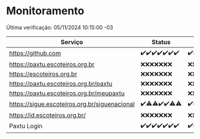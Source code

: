 # Monitoramento

Última verificação: 05/11/2024 10:15:00 -03

|Serviço|Status|Últimas 24h|
|---|---|---|
|https://github.com|<span title="2024-10-29: OK=23">✔️</span><span title="2024-10-30: OK=22">✔️</span><span title="2024-10-31: OK=23">✔️</span><span title="2024-11-01: OK=23">✔️</span><span title="2024-11-02: OK=23">✔️</span><span title="2024-11-03: OK=23">✔️</span><span title="2024-11-04: OK=12">✔️</span>|<span title="04/11/2024 10:18:00 -03 : 200">✔️</span><span title="04/11/2024 11:08:00 -03 : 200">✔️</span><span title="04/11/2024 12:09:00 -03 : 200">✔️</span><span title="04/11/2024 13:10:00 -03 : 200">✔️</span><span title="04/11/2024 14:07:00 -03 : 200">✔️</span><span title="04/11/2024 15:10:00 -03 : 200">✔️</span><span title="04/11/2024 16:07:00 -03 : 200">✔️</span><span title="04/11/2024 17:09:00 -03 : 200">✔️</span><span title="04/11/2024 18:07:00 -03 : 200">✔️</span><span title="04/11/2024 19:07:00 -03 : 200">✔️</span><span title="04/11/2024 20:08:00 -03 : 200">✔️</span><span title="04/11/2024 21:39:00 -03 : 200">✔️</span><span title="04/11/2024 23:09:00 -03 : 200">✔️</span><span title="05/11/2024 00:12:00 -03 : 200">✔️</span><span title="05/11/2024 01:10:00 -03 : 200">✔️</span><span title="05/11/2024 02:08:00 -03 : 200">✔️</span><span title="05/11/2024 03:11:00 -03 : 200">✔️</span><span title="05/11/2024 04:08:00 -03 : 200">✔️</span><span title="05/11/2024 05:11:00 -03 : 200">✔️</span><span title="05/11/2024 06:08:00 -03 : 200">✔️</span><span title="05/11/2024 07:09:00 -03 : 200">✔️</span><span title="05/11/2024 08:07:00 -03 : 200">✔️</span><span title="05/11/2024 09:15:00 -03 : 200">✔️</span><span title="05/11/2024 10:15:00 -03 : 200">✔️</span>|
|https://paxtu.escoteiros.org.br|<span title="2024-10-29: Falhas=23">❌</span><span title="2024-10-30: Falhas=22">❌</span><span title="2024-10-31: Falhas=23">❌</span><span title="2024-11-01: Falhas=23">❌</span><span title="2024-11-02: Falhas=23">❌</span><span title="2024-11-03: Falhas=23">❌</span><span title="2024-11-04: Falhas=12">❌</span>|<span title="04/11/2024 10:18:00 -03 : 403">❌</span><span title="04/11/2024 11:08:00 -03 : 403">❌</span><span title="04/11/2024 12:09:00 -03 : 403">❌</span><span title="04/11/2024 13:10:00 -03 : 403">❌</span><span title="04/11/2024 14:07:00 -03 : 403">❌</span><span title="04/11/2024 15:10:00 -03 : 403">❌</span><span title="04/11/2024 16:07:00 -03 : 403">❌</span><span title="04/11/2024 17:09:00 -03 : 403">❌</span><span title="04/11/2024 18:07:00 -03 : 403">❌</span><span title="04/11/2024 19:07:00 -03 : 403">❌</span><span title="04/11/2024 20:08:00 -03 : 403">❌</span><span title="04/11/2024 21:39:00 -03 : 403">❌</span><span title="04/11/2024 23:09:00 -03 : 403">❌</span><span title="05/11/2024 00:12:00 -03 : 403">❌</span><span title="05/11/2024 01:10:00 -03 : 403">❌</span><span title="05/11/2024 02:08:00 -03 : 403">❌</span><span title="05/11/2024 03:11:00 -03 : 403">❌</span><span title="05/11/2024 04:08:00 -03 : 403">❌</span><span title="05/11/2024 05:11:00 -03 : 403">❌</span><span title="05/11/2024 06:08:00 -03 : 403">❌</span><span title="05/11/2024 07:09:00 -03 : 403">❌</span><span title="05/11/2024 08:07:00 -03 : 403">❌</span><span title="05/11/2024 09:15:00 -03 : 403">❌</span><span title="05/11/2024 10:15:00 -03 : 403">❌</span>|
|https://escoteiros.org.br|<span title="2024-10-29: Falhas=23">❌</span><span title="2024-10-30: Falhas=22">❌</span><span title="2024-10-31: Falhas=23">❌</span><span title="2024-11-01: Falhas=23">❌</span><span title="2024-11-02: Falhas=23">❌</span><span title="2024-11-03: Falhas=23">❌</span><span title="2024-11-04: Falhas=12">❌</span>|<span title="04/11/2024 10:18:00 -03 : 403">❌</span><span title="04/11/2024 11:08:00 -03 : 403">❌</span><span title="04/11/2024 12:09:00 -03 : 403">❌</span><span title="04/11/2024 13:10:00 -03 : 403">❌</span><span title="04/11/2024 14:07:00 -03 : 403">❌</span><span title="04/11/2024 15:10:00 -03 : 403">❌</span><span title="04/11/2024 16:07:00 -03 : 403">❌</span><span title="04/11/2024 17:09:00 -03 : 403">❌</span><span title="04/11/2024 18:07:00 -03 : 403">❌</span><span title="04/11/2024 19:07:00 -03 : 403">❌</span><span title="04/11/2024 20:08:00 -03 : 403">❌</span><span title="04/11/2024 21:39:00 -03 : 403">❌</span><span title="04/11/2024 23:09:00 -03 : 403">❌</span><span title="05/11/2024 00:12:00 -03 : 403">❌</span><span title="05/11/2024 01:10:00 -03 : 403">❌</span><span title="05/11/2024 02:08:00 -03 : 403">❌</span><span title="05/11/2024 03:11:00 -03 : 403">❌</span><span title="05/11/2024 04:08:00 -03 : 403">❌</span><span title="05/11/2024 05:11:00 -03 : 403">❌</span><span title="05/11/2024 06:08:00 -03 : 403">❌</span><span title="05/11/2024 07:09:00 -03 : 403">❌</span><span title="05/11/2024 08:07:00 -03 : 403">❌</span><span title="05/11/2024 09:15:00 -03 : 403">❌</span><span title="05/11/2024 10:15:00 -03 : 403">❌</span>|
|https://paxtu.escoteiros.org.br/paxtu|<span title="2024-10-29: Falhas=23">❌</span><span title="2024-10-30: Falhas=22">❌</span><span title="2024-10-31: Falhas=23">❌</span><span title="2024-11-01: Falhas=23">❌</span><span title="2024-11-02: Falhas=23">❌</span><span title="2024-11-03: Falhas=23">❌</span><span title="2024-11-04: Falhas=12">❌</span>|<span title="04/11/2024 10:18:00 -03 : 403">❌</span><span title="04/11/2024 11:08:00 -03 : 403">❌</span><span title="04/11/2024 12:09:00 -03 : 403">❌</span><span title="04/11/2024 13:10:00 -03 : 403">❌</span><span title="04/11/2024 14:07:00 -03 : 403">❌</span><span title="04/11/2024 15:10:00 -03 : 403">❌</span><span title="04/11/2024 16:07:00 -03 : 403">❌</span><span title="04/11/2024 17:09:00 -03 : 403">❌</span><span title="04/11/2024 18:07:00 -03 : 403">❌</span><span title="04/11/2024 19:07:00 -03 : 403">❌</span><span title="04/11/2024 20:08:00 -03 : 403">❌</span><span title="04/11/2024 21:39:00 -03 : 403">❌</span><span title="04/11/2024 23:09:00 -03 : 403">❌</span><span title="05/11/2024 00:12:00 -03 : 403">❌</span><span title="05/11/2024 01:10:00 -03 : 403">❌</span><span title="05/11/2024 02:08:00 -03 : 403">❌</span><span title="05/11/2024 03:11:00 -03 : 403">❌</span><span title="05/11/2024 04:08:00 -03 : 403">❌</span><span title="05/11/2024 05:11:00 -03 : 403">❌</span><span title="05/11/2024 06:08:00 -03 : 403">❌</span><span title="05/11/2024 07:09:00 -03 : 403">❌</span><span title="05/11/2024 08:07:00 -03 : 403">❌</span><span title="05/11/2024 09:15:00 -03 : 403">❌</span><span title="05/11/2024 10:15:00 -03 : 403">❌</span>|
|https://paxtu.escoteiros.org.br/meupaxtu|<span title="2024-10-29: Falhas=23">❌</span><span title="2024-10-30: Falhas=22">❌</span><span title="2024-10-31: Falhas=23">❌</span><span title="2024-11-01: Falhas=23">❌</span><span title="2024-11-02: Falhas=23">❌</span><span title="2024-11-03: Falhas=23">❌</span><span title="2024-11-04: Falhas=12">❌</span>|<span title="04/11/2024 10:18:00 -03 : 403">❌</span><span title="04/11/2024 11:08:00 -03 : 403">❌</span><span title="04/11/2024 12:09:00 -03 : 403">❌</span><span title="04/11/2024 13:10:00 -03 : 403">❌</span><span title="04/11/2024 14:07:00 -03 : 403">❌</span><span title="04/11/2024 15:10:00 -03 : 403">❌</span><span title="04/11/2024 16:07:00 -03 : 403">❌</span><span title="04/11/2024 17:09:00 -03 : 403">❌</span><span title="04/11/2024 18:07:00 -03 : 403">❌</span><span title="04/11/2024 19:07:00 -03 : 403">❌</span><span title="04/11/2024 20:08:00 -03 : 403">❌</span><span title="04/11/2024 21:39:00 -03 : 403">❌</span><span title="04/11/2024 23:09:00 -03 : 403">❌</span><span title="05/11/2024 00:12:00 -03 : 403">❌</span><span title="05/11/2024 01:10:00 -03 : 403">❌</span><span title="05/11/2024 02:08:00 -03 : 403">❌</span><span title="05/11/2024 03:11:00 -03 : 403">❌</span><span title="05/11/2024 04:08:00 -03 : 403">❌</span><span title="05/11/2024 05:11:00 -03 : 403">❌</span><span title="05/11/2024 06:08:00 -03 : 403">❌</span><span title="05/11/2024 07:09:00 -03 : 403">❌</span><span title="05/11/2024 08:07:00 -03 : 403">❌</span><span title="05/11/2024 09:15:00 -03 : 403">❌</span><span title="05/11/2024 10:15:00 -03 : 403">❌</span>|
|https://sigue.escoteiros.org.br/siguenacional|<span title="2024-10-29: OK=23">✔️</span><span title="2024-10-30: OK=21, Falhas=1">⚠️</span><span title="2024-10-31: OK=22, Falhas=1">⚠️</span><span title="2024-11-01: OK=23">✔️</span><span title="2024-11-02: OK=23">✔️</span><span title="2024-11-03: OK=22, Falhas=1">⚠️</span><span title="2024-11-04: OK=11, Falhas=1">⚠️</span>|<span title="04/11/2024 10:18:00 -03 : 200">✔️</span><span title="04/11/2024 11:08:00 -03 : 200">✔️</span><span title="04/11/2024 12:09:00 -03 : 200">✔️</span><span title="04/11/2024 13:10:00 -03 : 200">✔️</span><span title="04/11/2024 14:07:00 -03 : 200">✔️</span><span title="04/11/2024 15:10:00 -03 : 200">✔️</span><span title="04/11/2024 16:07:00 -03 : 200">✔️</span><span title="04/11/2024 17:09:00 -03 : 200">✔️</span><span title="04/11/2024 18:07:00 -03 : 200">✔️</span><span title="04/11/2024 19:07:00 -03 : 200">✔️</span><span title="04/11/2024 20:08:00 -03 : 200">✔️</span><span title="04/11/2024 21:39:00 -03 : 200">✔️</span><span title="04/11/2024 23:09:00 -03 : 200">✔️</span><span title="05/11/2024 00:12:00 -03 : 200">✔️</span><span title="05/11/2024 01:10:00 -03 : 200">✔️</span><span title="05/11/2024 02:08:00 -03 : 200">✔️</span><span title="05/11/2024 03:11:00 -03 : 200">✔️</span><span title="05/11/2024 04:08:00 -03 : 200">✔️</span><span title="05/11/2024 05:11:00 -03 : 200">✔️</span><span title="05/11/2024 06:08:00 -03 : 200">✔️</span><span title="05/11/2024 07:09:00 -03 : 200">✔️</span><span title="05/11/2024 08:07:00 -03 : 200">✔️</span><span title="05/11/2024 09:15:00 -03 : 200">✔️</span><span title="05/11/2024 10:15:00 -03 : 200">✔️</span>|
|https://id.escoteiros.org.br/|<span title="2024-10-29: Falhas=23">❌</span><span title="2024-10-30: Falhas=22">❌</span><span title="2024-10-31: Falhas=23">❌</span><span title="2024-11-01: Falhas=23">❌</span><span title="2024-11-02: Falhas=23">❌</span><span title="2024-11-03: Falhas=23">❌</span><span title="2024-11-04: Falhas=12">❌</span>|<span title="04/11/2024 10:18:00 -03 : 403">❌</span><span title="04/11/2024 11:08:00 -03 : 403">❌</span><span title="04/11/2024 12:09:00 -03 : 403">❌</span><span title="04/11/2024 13:10:00 -03 : 403">❌</span><span title="04/11/2024 14:07:00 -03 : 403">❌</span><span title="04/11/2024 15:10:00 -03 : 403">❌</span><span title="04/11/2024 16:07:00 -03 : 403">❌</span><span title="04/11/2024 17:09:00 -03 : 403">❌</span><span title="04/11/2024 18:07:00 -03 : 403">❌</span><span title="04/11/2024 19:07:00 -03 : 403">❌</span><span title="04/11/2024 20:08:00 -03 : 403">❌</span><span title="04/11/2024 21:39:00 -03 : 403">❌</span><span title="04/11/2024 23:09:00 -03 : 403">❌</span><span title="05/11/2024 00:12:00 -03 : 403">❌</span><span title="05/11/2024 01:10:00 -03 : 403">❌</span><span title="05/11/2024 02:08:00 -03 : 403">❌</span><span title="05/11/2024 03:11:00 -03 : 403">❌</span><span title="05/11/2024 04:08:00 -03 : 403">❌</span><span title="05/11/2024 05:11:00 -03 : 403">❌</span><span title="05/11/2024 06:08:00 -03 : 403">❌</span><span title="05/11/2024 07:09:00 -03 : 403">❌</span><span title="05/11/2024 08:07:00 -03 : 403">❌</span><span title="05/11/2024 09:15:00 -03 : 403">❌</span><span title="05/11/2024 10:15:00 -03 : 403">❌</span>|
|Paxtu Login|<span title="2024-10-29: OK=23">✔️</span><span title="2024-10-30: OK=22">✔️</span><span title="2024-10-31: OK=23">✔️</span><span title="2024-11-01: OK=23">✔️</span><span title="2024-11-02: OK=23">✔️</span><span title="2024-11-03: OK=23">✔️</span><span title="2024-11-04: OK=12">✔️</span>|<span title="04/11/2024 10:18:00 -03 : 200">✔️</span><span title="04/11/2024 11:08:00 -03 : 200">✔️</span><span title="04/11/2024 12:09:00 -03 : 200">✔️</span><span title="04/11/2024 13:10:00 -03 : 200">✔️</span><span title="04/11/2024 14:07:00 -03 : 200">✔️</span><span title="04/11/2024 15:10:00 -03 : 200">✔️</span><span title="04/11/2024 16:07:00 -03 : 200">✔️</span><span title="04/11/2024 17:09:00 -03 : 200">✔️</span><span title="04/11/2024 18:07:00 -03 : 200">✔️</span><span title="04/11/2024 19:07:00 -03 : 200">✔️</span><span title="04/11/2024 20:08:00 -03 : 200">✔️</span><span title="04/11/2024 21:39:00 -03 : 200">✔️</span><span title="04/11/2024 23:09:00 -03 : 200">✔️</span><span title="05/11/2024 00:12:00 -03 : 200">✔️</span><span title="05/11/2024 01:10:00 -03 : 200">✔️</span><span title="05/11/2024 02:08:00 -03 : 200">✔️</span><span title="05/11/2024 03:11:00 -03 : 200">✔️</span><span title="05/11/2024 04:08:00 -03 : 200">✔️</span><span title="05/11/2024 05:11:00 -03 : 200">✔️</span><span title="05/11/2024 06:08:00 -03 : 200">✔️</span><span title="05/11/2024 07:09:00 -03 : 200">✔️</span><span title="05/11/2024 08:07:00 -03 : 200">✔️</span><span title="05/11/2024 09:15:00 -03 : 200">✔️</span><span title="05/11/2024 10:15:00 -03 : 200">✔️</span>|

